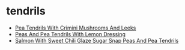 # tendrils

 * [Pea Tendrils With Crimini Mushrooms And Leeks](../index/p/pea-tendrils-with-crimini-mushrooms-and-leeks-231442.json)
 * [Peas And Pea Tendrils With Lemon Dressing](../index/p/peas-and-pea-tendrils-with-lemon-dressing-231892.json)
 * [Salmon With Sweet Chili Glaze Sugar Snap Peas And Pea Tendrils](../index/s/salmon-with-sweet-chili-glaze-sugar-snap-peas-and-pea-tendrils-358190.json)
